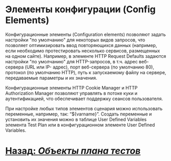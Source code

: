 # Элементы конфигурации (Config Elements)

Конфигурационные элементы (Configuration elements) позволяют задать настройки "по умолчанию" для некоторых видов
запросов, что позволяет оптимизировать ввод повторяющихся данных (например, если необходимо протестировать несколько
сервисов, размещенных на одном сайте). Например, в элементе HTTP Request Defaults задаются настройки "по умолчанию" для
HTTP-запросов, в т.ч. адрес веб-сервера (URL или IP- адрес), порт веб-сервера (по умолчанию 80), протокол (по умолчанию
HTTP), путь к запускаемому файлу на сервере, передаваемые параметры и их значения.

Конфигурационные элементы HTTP Cookie Manager и HTTP Authorization Manager позволяют управлять в потоке куки и
аутентификацией, что обеспечивает поддержку сеансов пользователя.

При настройке любых типов элементов сценария можно использовать переменные, например, так: “${varname}”. Создать
переменные и установить их значения можно в таблице User Defined Variables элемента Test Plan или в конфигурационном
элементе User Defined Variables.

# [**Назад**: *Объекты плана тестов*](../test-plan-objects.md)